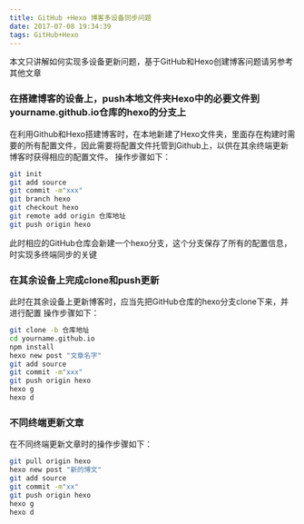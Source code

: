 ```yaml
---
title: GitHub +Hexo 博客多设备同步问题
date: 2017-07-08 19:34:39
tags: GitHub+Hexo
---
```

本文只讲解如何实现多设备更新问题，基于GitHub和Hexo创建博客问题请另参考其他文章

### 在搭建博客的设备上，push本地文件夹Hexo中的必要文件到yourname.github.io仓库的hexo的分支上

在利用Github和Hexo搭建博客时，在本地新建了Hexo文件夹，里面存在构建时需要的所有配置文件，因此需要将配置文件托管到Github上，以供在其余终端更新博客时获得相应的配置文件。
操作步骤如下：
``` bash
git init
git add source
git commit -m"xxx"
git branch hexo
git checkout hexo
git remote add origin 仓库地址
git push origin hexo
```
此时相应的GitHub仓库会新建一个hexo分支，这个分支保存了所有的配置信息，时实现多终端同步的关键
<!--more-->
### 在其余设备上完成clone和push更新
此时在其余设备上更新博客时，应当先把GitHub仓库的hexo分支clone下来，并进行配置
操作步骤如下：
``` bash
git clone -b 仓库地址
cd yourname.github.io
npm install
hexo new post "文章名字"
git add source
git commit -m"xxx"
git push origin hexo
hexo g
hexo d
```
### 不同终端更新文章
在不同终端更新文章时的操作步骤如下：
``` bash
git pull origin hexo
hexo new post "新的博文"
git add source
git commit -m"xx"
git push origin hexo
hexo g
hexo d
```